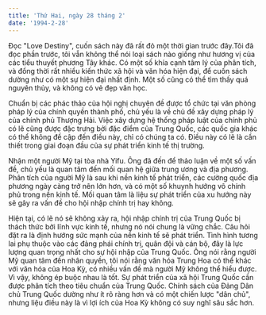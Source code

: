 ```yaml
---
title: 'Thứ Hai, ngày 28 tháng 2'
date: '1994-2-28'
---
```

Đọc "Love Destiny", cuốn sách này đã rất đỏ một thời gian trước đây.Tôi đã đọc phần trước, tôi vẫn không thể nói loại sách nào giống như hương vị của các tiểu thuyết phương Tây khác. Có một số khía cạnh tâm lý của phân tích, và đồng thời rất nhiều kiến ​​thức xã hội và văn hóa hiện đại, để cuốn sách dường như có một sự hiện đại nhất định. Một số cũng có thể tìm thấy quá nguyên thủy, và không có vẻ đẹp văn học.

Chuẩn bị các phác thảo của hội nghị chuyên đề được tổ chức tại văn phòng pháp lý của chính quyền thành phố, chủ yếu là về chủ đề xây dựng pháp lý của chính phủ Thượng Hải. Việc xây dựng hệ thống pháp luật của chính phủ có lẽ cũng được đặc trưng bởi đặc điểm của Trung Quốc, các quốc gia khác có thể không đề cập đến điều này, chỉ có chúng ta có. Điều này có lẽ là cần thiết trong giai đoạn đầu của sự phát triển kinh tế thị trường.

Nhận một người Mỹ tại tòa nhà Yifu. Ông đã đến để thảo luận về một số vấn đề, chủ yếu là quan tâm đến mối quan hệ giữa trung ương và địa phương. Phân tích của người Mỹ là sau khi nền kinh tế phát triển, các cường quốc địa phương ngày càng trở nên lớn hơn, và có một số khuynh hướng vô chính phủ trong nền kinh tế. Mối quan tâm là liệu sự phát triển của xu hướng này sẽ gây ra vấn đề cho hội nhập chính trị hay không.

Hiện tại, có lẽ nó sẽ không xảy ra, hội nhập chính trị của Trung Quốc bị thách thức bởi lĩnh vực kinh tế, nhưng nó nói chung là vững chắc. Câu hỏi đặt ra là định hướng sức mạnh của nền kinh tế sẽ phát triển. Tình hình tương lai phụ thuộc vào các đảng phái chính trị, quân đội và cán bộ, đây là lực lượng quan trọng nhất cho sự hội nhập của Trung Quốc. Ông nói rằng người Mỹ quan tâm đến nhân quyền, tôi nói rằng văn hóa Trung Hoa có thể khác với văn hóa của Hoa Kỳ, có nhiều vấn đề mà người Mỹ không thể hiểu được. Vì vậy, không ép buộc nhau là tốt. Sự phát triển của xã hội Trung Quốc cần được phân tích theo tiêu chuẩn của Trung Quốc. Chính sách của Đảng Dân chủ Trung Quốc dường như ít rõ ràng hơn và có một chiến lược "dân chủ", nhưng liệu điều này là vì lợi ích của Hoa Kỳ không có suy nghĩ sâu sắc hơn.